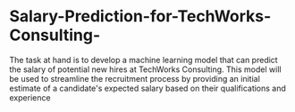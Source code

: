 # Salary-Prediction-for-TechWorks-Consulting-
 The task at hand is to develop a machine learning model that can predict the salary of potential new hires at TechWorks Consulting. This model will be used to streamline the recruitment process by providing an initial estimate of a candidate's expected salary based on their qualifications and experience

